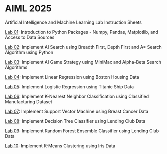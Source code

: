 # AIML 2025
Artificial Intelligence and Machine Learning Lab Instruction Sheets

[Lab 01](https://github.com/sanjanabayya30/Ai-ml_2303A52019/blob/main/Aiml_part1.ipynb): Introduction to Python Packages - Numpy, Pandas, Matplotlib, and Access to Data Sources

[Lab 02](https://github.com/sanjanabayya30/Ai-ml_2303A52019/blob/main/AIML_Lab02.ipynb): Implement AI Search using Breadth First, Depth First and A* Search Algorithm using Python

[Lab 03](https://github.com/sanjanabayya30/Ai-ml_2303A52019/blob/main/AIML_Lab03.ipynb): Implement AI Game Strategy using MiniMax and Alpha-Beta Search Algorithms

[Lab 04](https://github.com/sanjanabayya30/Ai-ml_2303A52019/blob/main/AIIML_Lab04.ipynb): Implement Linear Regression using Boston Housing Data

[Lab 05](https://github.com/sanjanabayya30/Ai-ml_2303A52019/blob/main/AIML_Lab05.ipynb): Implement Logistic Regression using Titanic Ship Data

[Lab 06](): Implement K-Nearest Neighbor Classification using Classified Manufacturing Dataset

[Lab 07](): Implement Support Vector Machine using Breast Cancer Data

[Lab 08](): Implement Decision Tree Classifier using Lending Club Data

[Lab 09](): Implement Random Forest Ensemble Classifier using Lending Club Data

[Lab 10](): Implement K-Means Clustering using Iris Data
